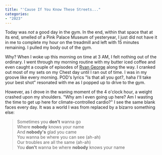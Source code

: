 ```yaml
---
title: "'Cause If You Know These Streets..."
categories:
- "2023"
---
```


Today was *not* a good day in the gym.  In the end, within that space that at its end, smelled of a Pink Palace Museum of yesteryear, I just did not have it in me to complete my hour on the treadmill and left with 15 minutes remaining.  I pulled my body out of the gym.

Why?  When I woke up this morning on time at 3 AM, I felt nothing out of the ordinary. I went through my morning routine with my butter iced coffee and even caught a couple of episodes of [Ryan George](https://www.youtube.com/c/RyanGeorge) along the way.  I cranked out most of my sets on my Chest day until I ran out of time.  I was in my groove like every morning.  POD's lyrics "Is that all you got?, haha I'll take your best shot" resonated with me as I popped up to drive to the gym.

However, as I drove in the waning moment of the 4 o'clock hour, a weight crashed upon my shoulders.  "Why am I even going up here?  Am I wasting the time to get up here for climate-controlled cardio?"  I see the same blank faces every day.  It was a world I was from replaced by a bizarro something else:

> Sometimes you **don't** wanna go  
Where **nobody** knows your name  
And **nobody's** glad you came  
You wanna be where you can see (ah-ah)  
Our troubles are all the same (ah-ah)  
You **don't** wanna be where **nobody** knows your name 
